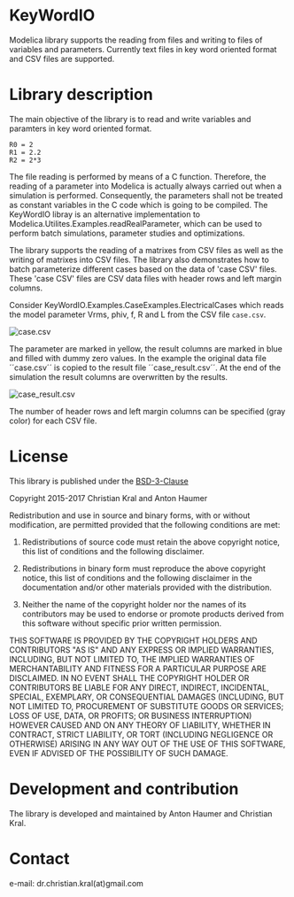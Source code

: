 # KeyWordIO

Modelica library supports the reading from files and writing to files of variables and parameters. Currently text files in key word oriented format and CSV files are supported.

# Library description

The main objective of the library is to read and write variables and paramters in key word oriented format.

```
R0 = 2
R1 = 2.2
R2 = 2*3 
```

The file reading is performed by means of a C function. Therefore, the reading of a parameter into Modelica is actually always carried out when a simulation is performed. Consequently, the parameters shall not be treated as constant variables in the C code which is going to be compiled. The KeyWordIO libray is an alternative implementation to Modelica.Utilites.Examples.readRealParameter, which can be used to perform batch simulations, parameter studies and optimizations. 

The library supports the reading of a matrixes from CSV files as well as the writing of matrixes into CSV files. The library also demonstrates how to batch parameterize different cases based on the data of 'case CSV' files. These 'case CSV' files are CSV data files with header rows and left margin columns. 

Consider KeyWordIO.Examples.CaseExamples.ElectricalCases which reads the model parameter Vrms, phiv, f, R and L from the CSV file ``case.csv``. 

![case.csv](https://github.com/christiankral/KeyWordIO/blob/master/KeyWordIO/Resources/Images/case.png?raw=true)
  
The parameter are marked in yellow, the result columns are marked in blue and filled with dummy zero values. In the example the original data file ´´case.csv´´ is copied to the result file ´´case_result.csv´´. At the end of the simulation the result columns are overwritten by the results.

![case_result.csv](https://github.com/christiankral/KeyWordIO/blob/master/KeyWordIO/Resources/Images/case_result.png?raw=true)

The number of header rows and left margin columns can be specified (gray color) for each CSV file.

# License

This library is published under the [BSD-3-Clause](https://opensource.org/licenses/BSD-3-Clause) 

Copyright 2015-2017 Christian Kral and Anton Haumer

Redistribution and use in source and binary forms, with or without modification, are permitted provided that the following conditions are met:

1. Redistributions of source code must retain the above copyright notice, this list of conditions and the following disclaimer.

2. Redistributions in binary form must reproduce the above copyright notice, this list of conditions and the following disclaimer in the documentation and/or other materials provided with the distribution.

3. Neither the name of the copyright holder nor the names of its contributors may be used to endorse or promote products derived from this software without specific prior written permission.

THIS SOFTWARE IS PROVIDED BY THE COPYRIGHT HOLDERS AND CONTRIBUTORS "AS IS" AND ANY EXPRESS OR IMPLIED WARRANTIES, INCLUDING, BUT NOT LIMITED TO, THE IMPLIED WARRANTIES OF MERCHANTABILITY AND FITNESS FOR A PARTICULAR PURPOSE ARE DISCLAIMED. IN NO EVENT SHALL THE COPYRIGHT HOLDER OR CONTRIBUTORS BE LIABLE FOR ANY DIRECT, INDIRECT, INCIDENTAL, SPECIAL, EXEMPLARY, OR CONSEQUENTIAL DAMAGES (INCLUDING, BUT NOT LIMITED TO, PROCUREMENT OF SUBSTITUTE GOODS OR SERVICES; LOSS OF USE, DATA, OR PROFITS; OR BUSINESS INTERRUPTION) HOWEVER CAUSED AND ON ANY THEORY OF LIABILITY, WHETHER IN CONTRACT, STRICT LIABILITY, OR TORT (INCLUDING NEGLIGENCE OR OTHERWISE) ARISING IN ANY WAY OUT OF THE USE OF THIS SOFTWARE, EVEN IF ADVISED OF THE POSSIBILITY OF SUCH DAMAGE.

# Development and contribution

The library is developed and maintained by Anton Haumer and Christian Kral.

# Contact

e-mail: dr.christian.kral(at)gmail.com   
